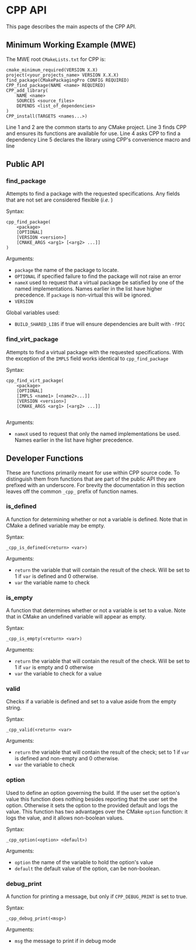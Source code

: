 CPP API
=======

This page describes the main aspects of the CPP API.

Minimum Working Example (MWE)
-----------------------------

The MWE root `CMakeLists.txt` for CPP is:

```
cmake_minimum_required(VERSION X.X)
project(<your_projects_name> VERSION X.X.X)
find_package(CMakePackagingPro CONFIG REQUIRED)
CPP_find_package(NAME <name> REQUIRED)
CPP_add_library(
    NAME <name> 
    SOURCES <source_files>
    DEPENDS <list_of_dependencies>             
)
CPP_install(TARGETS <names...>)
```

Line 1 and 2 are the common starts to any CMake project.  Line 3 finds CPP and
ensures its functions are available for use.  Line 4 asks CPP to find a 
dependency Line 5 declares the library using
CPP's convenience macro and line  


Public API
----------

### find_package

Attempts to find a package with the requested specifications.  Any fields that
are not set are considered flexible (*i.e.* )

Syntax:

```
cpp_find_package(
    <package>
    [OPTIONAL]
    [VERSION <version>]
    [CMAKE_ARGS <arg1> [<arg2> ...]]
)    
```

Arguments:
- `package` the name of the package to locate.
- `OPTIONAL` if specified failure to find the package will not raise an error
- `nameX` used to request that a virtual package be satisfied by one of the 
  named implementations.  Names earlier in the list have higher precedence. 
  If `package` is non-virtual this will be ignored.
- `VERSION`       


Global variables used:
- `BUILD_SHARED_LIBS` if true will ensure dependencies are built with `-fPIC`

### find_virt_package

Attempts to find a virtual package with the requested specifications.  With the
exception of the `IMPLS` field works identical to `cpp_find_package`

Syntax:

```
cpp_find_virt_package(
    <package>
    [OPTIONAL]
    [IMPLS <name1> [<name2>...]]
    [VERSION <version>]
    [CMAKE_ARGS <arg1> [<arg2> ...]]
    
```

Arguments:
- `nameX` used to request that only the named implementations be used.  Names 
  earlier in the list have higher precedence.   

Developer Functions
-------------------

These are functions primarily meant for use within CPP source code.  To 
distinguish them from functions that are part of the public API they are 
prefixed with an underscore.  For brevity the documentation in this section 
leaves off the common `_cpp_` prefix of function names.

### is_defined

A function for determining whether or not a variable is defined.  Note that 
in CMake a defined variable may be empty.

Syntax:

```
_cpp_is_defined(<return> <var>)
```

Arguments:
- `return` the variable that will contain the result of the check.  Will be set
  to 1 if `var` is defined and 0 otherwise.
- `var` the variable name to check


### is_empty

A function that determines whether or not a variable is set to a value.  Note
that in CMake an undefined variable will appear as empty.

Syntax:

```
_cpp_is_empty(<return> <var>)
```

Arguments:
- `return` the variable that will contain the result of the check.  Will be set
  to 1 if `var` is empty and 0 otherwise
- `var` the variable to check for a value  


### valid

Checks if a variable is defined and set to a value aside from the empty string.

Syntax:

```
_cpp_valid(<return> <var>
``` 

Arguments:
- `return` the variable that will contain the result of the check; set to 1 if
   `var` is defined and non-empty and 0 otherwise.
- `var` the variable to check   


### option

Used to define an option governing the build.  If the user set the option's
value this function does nothing besides reporting that the user set the 
option.  Otherwise it sets the option to the provided default and logs the 
value.  This function has two advantages over the CMake `option` function: it
logs the value, and it allows non-boolean values.

Syntax:

```
_cpp_option(<option> <default>)
```

Arguments:
- `option` the name of the variable to hold the option's value
- `default` the default value of the option, can be non-boolean.

### debug_print

A function for printing a message, but only if `CPP_DEBUG_PRINT` is set to 
true.

Syntax:

```
_cpp_debug_print(<msg>)
``` 

Arguments:
- `msg` the message to print if in debug mode
